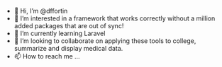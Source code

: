 - 👋 Hi, I’m @dffortin
- 👀 I’m interested in a framework that works correctly without a million added packages that are out of sync!
- 🌱 I’m currently learning Laravel
- 💞️ I’m looking to collaborate on applying these tools to college, summarize and display medical data.
- 📫 How to reach me ...

<!---
dffortin/dffortin is a ✨ special ✨ repository because its `README.md` (this file) appears on your GitHub profile.
You can click the Preview link to take a look at your changes.
--->
